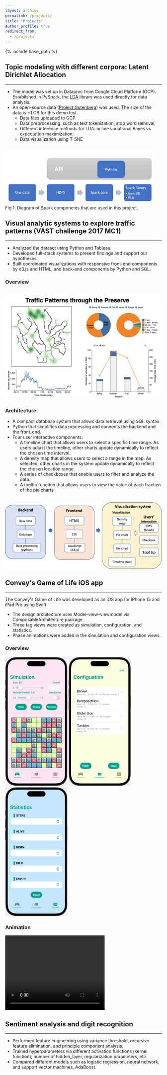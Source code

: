 ```yaml
---
layout: archive
permalink: /projects/
title: "Projects"
author_profile: true
redirect_from: 
  - /projects
---
```


{% include base_path %}

## Topic modeling with different corpora: Latent Dirichlet Allocation
------

* The model was set up in Dataproc from Google Cloud Platform (GCP). Established in PySpark, the <a href='https://spark.apache.org/docs/latest/api/python/reference/api/pyspark.ml.clustering.LDA.html'>LDA</a> library was used directly for data analysis.
* An open-source data (<a href='https://www.gutenberg.org/'>Project Gutenberg</a>) was used. The size of the data is ~1 GB for this demo test. 
  * Data files uploaded to GCP.
  * Data preprocessing: such as text tokenization, stop word removal; 
  * Different inference methods for LDA: online variational Bayes vs expectation maximization; 
  * Data visualization using T-SNE
<br />
<img src="/images/project_1_1.png" alt="project1"><br />
Fig 1. Diagram of Spark components that are used in this project.

## Visual analytic systems to explore traffic patterns (VAST challenge 2017 MC1)
------

* Analyzed the dataset using Python and Tableau.
* Developed full-stack systems to present findings and support our hypotheses.
* Built coordinated visualizations with responsive front-end components by d3.js and HTML, and back-end components by Python and SQL.

### Overview 
<br />
<img src="/images/vas.png" alt="project2" width="600"><br />

### Architecture
* A compact database system that allows data retrieval using SQL syntax.
* Python that simplifies data processing and connects the backend and the front_end.
* Four user interactive components:
  * A timeline chart that allows users to select a specific time range. As users adjust the timeline, other charts update dynamically to reflect the chosen time interval.
  * A density map that allows users to select a range in the map. As selected, other charts in the system update dynamically to reflect the chosen location range.
  * A series of checkboxes that enable users to filter and analyze the data.
  * A tooltip function that allows users to view the value of each fraction of the pie charts

<br />
<img src="/images/project_2_1.png" alt="project2" width="600"><br />

## Convey's Game of Life iOS app
------

The Convey's Game of Life was developed as an iOS app for iPhone 15 and iPad Pro using Swift.
- The design architecture uses Model–view–viewmodel via ComposableArchitecture package.
- Three tag views were created as simulation, configuration, and statistics.
- Phase animations were added in the simulation and configuration views.

### Overview 
<p float="left">
  <img src="/images/Simulationview.png" alt="project2" width="200">
  <img src="/images/Configuration.png" alt="project2" width="200">
  <img src="/images/Statistics.png" alt="project2" width="200">
</p>

### Animation

<video width="320" height="240" controls>
  <source src="/images/Animation.mov" type="video/mp4">
</video>

## Sentiment analysis and digit recognition
------

* Performed feature engineering using variance threshold, recursive feature elimination, and principle component analysis.
*	Trained hyperparameters via different activation functions (kernel function), number of hidden_layer, regularization parameters, etc.
*	Compared different models such as logistic regression, neural network, and support vector machines, AdaBoost.
